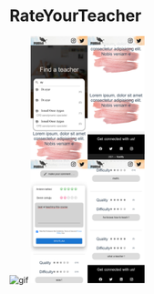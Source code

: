 # RateYourTeacher

<img width="200px"   src="./images/Profile-8.gif" title="gif"/> <img width="200px"  src="./images/merged-images.jpg" title="gif"/>
